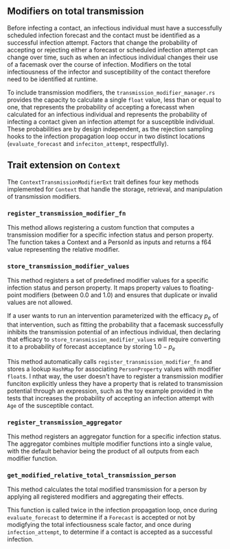 ## Modifiers on total transmission
Before infecting a contact, an infectious individual must have a successfully scheduled infection
forecast and the contact must be identified as a successful infection attempt. Factors that change
the probability of accepting or rejecting either a forecast or scheduled infection attempt can
change over time, such as when an infectious individual changes their use of a facemask over the
course of infection. Modifiers on the total infectiousness of the infector and susceptibility of
the contact therefore need to be identified at runtime.

To include transmission modifiers, the `transmission_modifier_manager.rs` provides the capacity to
calculate a single `float` value, less than or equal to one, that represents the probability of
accepting a forecasst when calculated for an infectious individual and represents the probability
of infecting a contact given an infection attempt for a susceptible individual. These probabilities
are by design independent, as the rejection sampling hooks to the infection propagation loop occur
in two distinct locations (`evaluate_forecast` and `infeciton_attempt`, respectfully).

## Trait extension on `Context`
The `ContextTransmissionModifierExt` trait defines four key methods implemented for `Context` that
handle the storage, retrieval, and manipulation of transmission modifiers.

### `register_transmission_modifier_fn`

This method allows registering a custom function that computes a transmission modifier for a
specific infection status and person property. The function takes a Context and a PersonId as
inputs and returns a f64 value representing the relative modifier.

### `store_transmission_modifier_values`
This method registers a set of predefined modifier values for a specific infection status and
person property. It maps property values to floating-point modifiers (between 0.0 and 1.0) and
ensures that duplicate or invalid values are not allowed.

If a user wants to run an intervention parameterized with the efficacy $p_e$ of that intervention,
such as fitting the probability that a facemask successfully inhibits the transmission potential of
an infectious individual, then declaring that efficacy to `store_transmission_modifier_values` will
require converting it to a probability of forecast acceptance by storing $1.0 - p_e$

This method automatically calls `register_transmission_modifier_fn` and stores a lookup `HashMap`
for associating `PersonProperty` values with modifier `float`s. I nthat way, the user doesn't have
to register a transmission modifier funciton explicitly unless they have a property that is related
to transmission potential through an expression, such as the toy example provided in the tests that
increases the probability of accepting an infection attempt with `Age` of the susceptible contact.

### `register_transmission_aggregator`
This method registers an aggregator function for a specific infection status. The aggregator
combines multiple modifier functions into a single value, with the default behavior being the
product of all outputs from each modifier function.

### `get_modified_relative_total_transmission_person`
This method calculates the total modified transmission for a person by applying all registered
modifiers and aggregating their effects.

This function is called twice in the infection propagation loop, once during `evaluate_forecast`
to determine if a `Forecast` is accepted or not by modigfying the total infectiousness scale
factor, and once during `infection_attempt`, to determine if a contact is accepted as a successful
infection.
